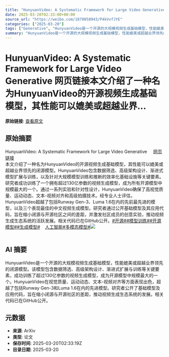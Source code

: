 ```yaml
---
title: "HunyuanVideo: A Systematic Framework for Large Video Generative 网页链接本文介绍了一种名为HunyuanVideo的开源视频生成基础模型，其性能可以媲美或超越业界..."
date: 2025-03-20T02:33:00+00:00
source_url: "https://weibo.com/1870858943/P4kVvfJYE"
categories: ["2025-03-20"]
tags: ["Generative", "HunyuanVideo是一个开源的大规模视频生成基础模型，性能媲美或超越业界领先的闭源模型。该模型包含数据筛选、高级架构设计、渐进式扩展与训练等关键要素，成功训练了超过130亿参数的视频生成模型，成为开源模型中规模最大的一个。HunyuanVideo在视觉质量、运动动态、文本-视频对齐等方面表现出色，超越了包括Runway", "Gen-3和Luma", "HunyuanVideo", "Systematic"]
summary: "HunyuanVideo是一个开源的大规模视频生成基础模型，性能媲美或超越业界领先的闭源模型。该模型包含数据筛选、高级架构设计、渐进式扩展与训练等关键要素，成功训练了超过130亿参数的视频生成模型，成为开源模型中规模最大的一个。HunyuanVideo在视觉质量、运动动态、文本-视频对齐等方面表现出色，超越了包括Runway Gen-3和Luma 1.6在内的先进模型。研究者公开了基础模型及应用代码，旨在缩小闭源与开源社区的差距，推动视频生成生态系统的发展。相关代码已在GitHub公开。"
---
```


# HunyuanVideo: A Systematic Framework for Large Video Generative 网页链接本文介绍了一种名为HunyuanVideo的开源视频生成基础模型，其性能可以媲美或超越业界...

**原始链接**: [查看原文](https://weibo.com/1870858943/P4kVvfJYE)

## 原始摘要

HunyuanVideo: A Systematic Framework for Large Video Generative <a href="https://weibo.cn/sinaurl?u=https%3A%2F%2Fwww.aminer.cn%2Fpub%2F675268feae8580e7ff34aacb%2F%3Ff%3Dwb" data-hide=""><span class="url-icon"><img style="width: 1rem;height: 1rem" src="https://h5.sinaimg.cn/upload/2015/09/25/3/timeline_card_small_web_default.png" referrerpolicy="no-referrer"></span><span class="surl-text">网页链接</span></a><br>本文介绍了一种名为HunyuanVideo的开源视频生成基础模型，其性能可以媲美或超越业界领先的闭源模型。HunyuanVideo包含数据筛选、高级架构设计、渐进式模型扩展与训练，以及针对大规模模型训练和推断的效率化基础设施等关键要素。研究者成功训练了一个拥有超过130亿参数的视频生成模型，成为所有开源模型中规模最大的一个。通过一系列实验和针对性设计，HunyuanVideo确保了高视觉质量、运动动态、文本-视频对齐和高级拍摄技术。经专业人士评估，HunyuanVideo超越了包括Runway Gen-3、Luma 1.6在内的先前最先进的模型，以及三个表现最佳的中文视频生成模型。研究者通过公开基础模型及其应用代码，旨在缩小闭源与开源社区之间的差距，并激发社区成员的创意实验，推动视频生成生态系统的活跃发展。相关代码已在GitHub公开。<a href="https://m.weibo.cn/search?containerid=231522type%3D1%26t%3D10%26q%3D%23%E5%BC%80%E6%BA%90%23" data-hide=""><span class="surl-text">#开源#</span></a><a href="https://m.weibo.cn/search?containerid=231522type%3D1%26t%3D10%26q%3D%23%E6%A8%A1%E5%9E%8B%E8%AE%AD%E7%BB%83%23&amp;extparam=%23%E6%A8%A1%E5%9E%8B%E8%AE%AD%E7%BB%83%23" data-hide=""><span class="surl-text">#模型训练#</span></a><a href="https://m.weibo.cn/search?containerid=231522type%3D1%26t%3D10%26q%3D%23%E5%BC%80%E6%BA%90%E6%A8%A1%E5%9E%8B%23&amp;extparam=%23%E5%BC%80%E6%BA%90%E6%A8%A1%E5%9E%8B%23" data-hide=""><span class="surl-text">#开源模型#</span></a><a href="https://m.weibo.cn/search?containerid=231522type%3D1%26t%3D10%26q%3D%23%E7%94%9F%E6%88%90%E6%A8%A1%E5%9E%8B%23" data-hide=""><span class="surl-text">#生成模型#</span></a><a href="https://m.weibo.cn/p/index?extparam=%E4%BA%BA%E5%B7%A5%E6%99%BA%E8%83%BD&amp;containerid=100808f068f0dad74789bee210163c40a4b50d" data-hide=""><span class="url-icon"><img style="width: 1rem;height: 1rem" src="https://n.sinaimg.cn/photo/5213b46e/20180926/timeline_card_small_super_default.png" referrerpolicy="no-referrer"></span><span class="surl-text">人工智能</span></a><a href="https://m.weibo.cn/search?containerid=231522type%3D1%26t%3D10%26q%3D%23%E5%A4%9A%E6%A8%A1%E6%80%81%E6%A8%A1%E5%9E%8B%23&amp;extparam=%23%E5%A4%9A%E6%A8%A1%E6%80%81%E6%A8%A1%E5%9E%8B%23" data-hide=""><span class="surl-text">#多模态模型#</span></a><img style="" src="https://tvax2.sinaimg.cn/large/6f830abfly1hwgr9x5yibj22cd18bqv5.jpg" referrerpolicy="no-referrer"><br><br>

## AI 摘要

HunyuanVideo是一个开源的大规模视频生成基础模型，性能媲美或超越业界领先的闭源模型。该模型包含数据筛选、高级架构设计、渐进式扩展与训练等关键要素，成功训练了超过130亿参数的视频生成模型，成为开源模型中规模最大的一个。HunyuanVideo在视觉质量、运动动态、文本-视频对齐等方面表现出色，超越了包括Runway Gen-3和Luma 1.6在内的先进模型。研究者公开了基础模型及应用代码，旨在缩小闭源与开源社区的差距，推动视频生成生态系统的发展。相关代码已在GitHub公开。

## 元数据

- **来源**: ArXiv
- **类型**: 论文
- **保存时间**: 2025-03-20T02:33:19Z
- **目录日期**: 2025-03-20
